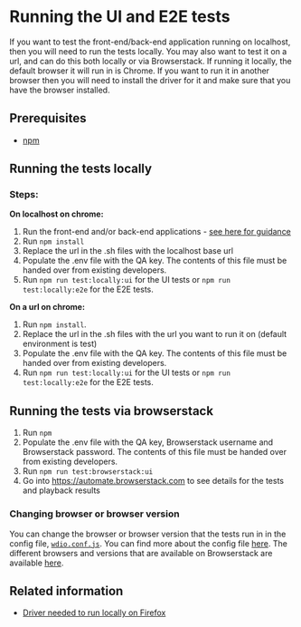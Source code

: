 # Running the UI and E2E tests

If you want to test the front-end/back-end application running on localhost, then you will need to run the tests locally. You may also want to test it on a url, and can do this both locally or via Browserstack. If running it locally, the default browser it will run in is Chrome. If you want to run it in another browser then you will need to install the driver for it and make sure that you have the browser installed.

## Prerequisites

- [npm](https://www.npmjs.com/)

## Running the tests locally

### Steps:

**On localhost on chrome:**

1. Run the front-end and/or back-end applications - [see here for guidance](https://github.com/FoodStandardsAgency/register-a-food-business-front-end/blob/master/docs/contribution-guidelines/building-starting-testing-the-app.md)
2. Run `npm install`
3. Replace the url in the .sh files with the localhost base url
4. Populate the .env file with the QA key. The contents of this file must be handed over from existing developers.
5. Run `npm run test:locally:ui` for the UI tests or `npm run test:locally:e2e` for the E2E tests.

**On a url on chrome:**

1.  Run `npm install`.
2.  Replace the url in the .sh files with the url you want to run it on (default environment is test)
3.  Populate the .env file with the QA key. The contents of this file must be handed over from existing developers.
4.  Run `npm run test:locally:ui` for the UI tests or `npm run test:locally:e2e` for the E2E tests.

## Running the tests via browserstack

1. Run `npm`
2. Populate the .env file with the QA key, Browserstack username and Browserstack password. The contents of this file must be handed over from existing developers.
3. Run `npm run test:browserstack:ui`
4. Go into https://automate.browserstack.com to see details for the tests and playback results

### Changing browser or browser version

You can change the browser or browser version that the tests run in in the config file, [`wdio.conf.js`](../../wdio.conf.js). You can find more about the config file [here](./the-config-file.md). The different browsers and versions that are available on Browserstack are available [here](https://www.browserstack.com/automate/capabilities).

## Related information

- [Driver needed to run locally on Firefox](https://www.npmjs.com/package/geckodriver)
